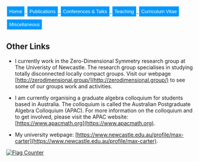 <html>
<head>
<style>
.button {
  background-color: #0099ff; /* Green */
  border: none;
  color: white;
  padding: 6px 6px;
  text-align: center;
  text-decoration: none;
  display: inline-block;
  font-size: 13px;
  margin: 4px 2px;
  transition-duration: 0.4s;
  cursor: pointer;
}

.button1 {
  background-color: white; 
  color: black; 
  border: 2px solid #0099ff;
  border-radius: 8px;
}

.button1:hover {
  background-color: #0099ff;
  color: white;
}

.center {
  margin: auto;
  width: 100%;
  border: 0px solid #73AD21;
  padding: 0px;
  display: flex;
  justify-content: center;
  align-items: center;
}

</style>
</head>
<body>
 
<div class="center">
<a href="https://max-carter-math.github.io/"> <button class="button button1"> Home </button> </a><!--
--><a href="./publications.html"> <button class="button button1"> Publications </button> </a><!--
--><a href="./conf_talks.html"> <button class="button button1"> Conferences & Talks </button> </a><!--
--><a href="./teaching.html"> <button class="button button1"> Teaching </button> </a><!--
--><a href="./CV.pdf"> <button class="button button1"> Curriculum Vitae </button> </a><!--
--><a href="./other.html"> <button class="button button1"> Miscellaneous </button> </a>
</div>

</body>
</html>

## Other Links

* I currently work in the Zero-Dimensional Symmetry research group at The Univeristy of Newcastle. The research group specialises in studying totally disconnected locally compact groups. Visit our webpage [http://zerodimensional.group/](http://zerodimensional.group/) to see some of our groups work and activities.

* I am currently organising a graduate algebra colloquium for students based in Australia. The colloquium is called the Australian Postgraduate Algebra Colloquium (APAC). For more information on the colloquium and to get involved, please visit the APAC website: [https://www.apacmath.org](https://www.apacmath.org).

* My university webpage: [https://www.newcastle.edu.au/profile/max-carter](https://www.newcastle.edu.au/profile/max-carter).

<a href="https://info.flagcounter.com/q5bF"><img src="https://s01.flagcounter.com/count/q5bF/bg_FFFFFF/txt_000000/border_FFFFFF/columns_8/maxflags_32/viewers_0/labels_1/pageviews_0/flags_0/percent_0/" alt="Flag Counter" border="0"></a>
